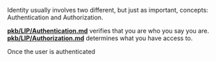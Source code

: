 Identity usually involves two different, but just as important, concepts: Authentication and Authorization. 

**[pkb/LIP/Authentication.md](pkb/LIP/Authentication.md)** verifies that you are who you say you are.
**[pkb/LIP/Authorization.md](pkb/LIP/Authorization.md)** determines what you have access to.

Once the user is authenticated 